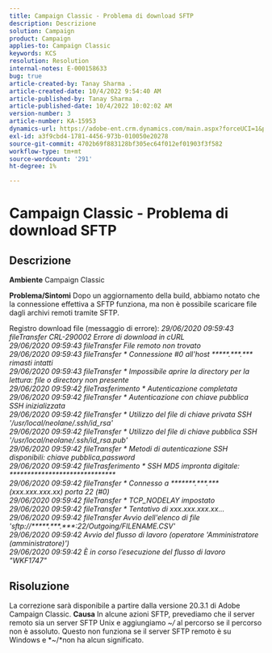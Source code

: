 ```yaml
---
title: Campaign Classic - Problema di download SFTP
description: Descrizione
solution: Campaign
product: Campaign
applies-to: Campaign Classic
keywords: KCS
resolution: Resolution
internal-notes: E-000158633
bug: true
article-created-by: Tanay Sharma .
article-created-date: 10/4/2022 9:54:40 AM
article-published-by: Tanay Sharma .
article-published-date: 10/4/2022 10:02:02 AM
version-number: 3
article-number: KA-15953
dynamics-url: https://adobe-ent.crm.dynamics.com/main.aspx?forceUCI=1&pagetype=entityrecord&etn=knowledgearticle&id=ff71298d-ca43-ed11-bba2-0022480868ff
exl-id: a3f9cbd4-1781-4456-973b-010050e20278
source-git-commit: 4702b69f883128bf305ec64f012ef01903f3f582
workflow-type: tm+mt
source-wordcount: '291'
ht-degree: 1%

---
```


# Campaign Classic - Problema di download SFTP

## Descrizione

<b>Ambiente</b>
Campaign Classic


<b>Problema/Sintomi</b>
Dopo un aggiornamento della build, abbiamo notato che la connessione effettiva a SFTP funziona, ma non è possibile scaricare file dagli archivi remoti tramite SFTP.

Registro download file (messaggio di errore):
*29/06/2020 09:59:43 fileTransfer CRL-290002 Errore di download in cURL
<br>29/06/2020 09:59:43 fileTransfer File remoto non trovato
<br>29/06/2020 09:59:43 fileTransfer \* Connessione #0 all&#39;host \*\*\*\*\*.\*\*\*.\*\*\* rimasti intatti
<br>29/06/2020 09:59:43 fileTransfer \* Impossibile aprire la directory per la lettura: file o directory non presente
<br>29/06/2020 09:59:42 fileTrasferimento \* Autenticazione completata
<br>29/06/2020 09:59:42 fileTransfer \* Autenticazione con chiave pubblica SSH inizializzata
<br>29/06/2020 09:59:42 fileTransfer \* Utilizzo del file di chiave privata SSH &#39;/usr/local/neolane/.ssh/id_rsa&#39;
<br>29/06/2020 09:59:42 fileTransfer \* Utilizzo del file di chiave pubblica SSH &#39;/usr/local/neolane/.ssh/id_rsa.pub&#39;
<br>29/06/2020 09:59:42 fileTransfer \* Metodi di autenticazione SSH disponibili: chiave pubblica,password
<br>29/06/2020 09:59:42 fileTrasferimento \* SSH MD5 impronta digitale: \*\*\*\*\*\*\*\*\*\*\*\*\*\*\*\*\*\*\*\*\*\*\*\*\*\*\*\*\*\*
<br>29/06/2020 09:59:42 fileTransfer \* Connesso a \*\*\*\*\*\*\*.\*\*\*.\*\*\* (xxx.xxx.xxx.xx) porta 22 (#0)
<br>29/06/2020 09:59:42 fileTransfer \* TCP_NODELAY impostato
<br>29/06/2020 09:59:42 fileTransfer \* Tentativo di xxx.xxx.xxx.xx...
<br>29/06/2020 09:59:42 fileTransfer Avvio dell&#39;elenco di file &#39;sftp://\*\*\*\*\*.\*\*\*.\*\*\*:22/Outgoing/FILENAME.CSV&#39;
<br>29/06/2020 09:59:42 Avvio del flusso di lavoro (operatore &#39;Amministratore (amministratore)&#39;)
<br>29/06/2020 09:59:42 È in corso l’esecuzione del flusso di lavoro &quot;WKF1747&quot;*

## Risoluzione


La correzione sarà disponibile a partire dalla versione 20.3.1 di Adobe Campaign Classic.
<b>Causa</b>
In alcune azioni SFTP, prevediamo che il server remoto sia un server SFTP Unix e aggiungiamo *~/* al percorso se il percorso non è assoluto.
Questo non funziona se il server SFTP remoto è su Windows e *~/*non ha alcun significato.
